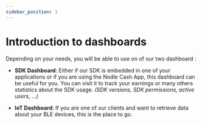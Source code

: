 ```yaml
---
sidebar_position: 1
---
```


# Introduction to dashboards

Depending on your needs, you will be able to use on of our two dashboard :

- **SDK Dashboard**: Either if our SDK is embedded in one of your applications or if you are using the Nodle Cash App, this dashboard can be useful for you. You can visit it to track your earnings or many others statistics about the SDK usage. _(SDK versions, SDK permissions, active users, ...)_

- **IoT Dashboard**: If you are one of our clients and want to retrieve data about your BLE devices, this is the place to go.
